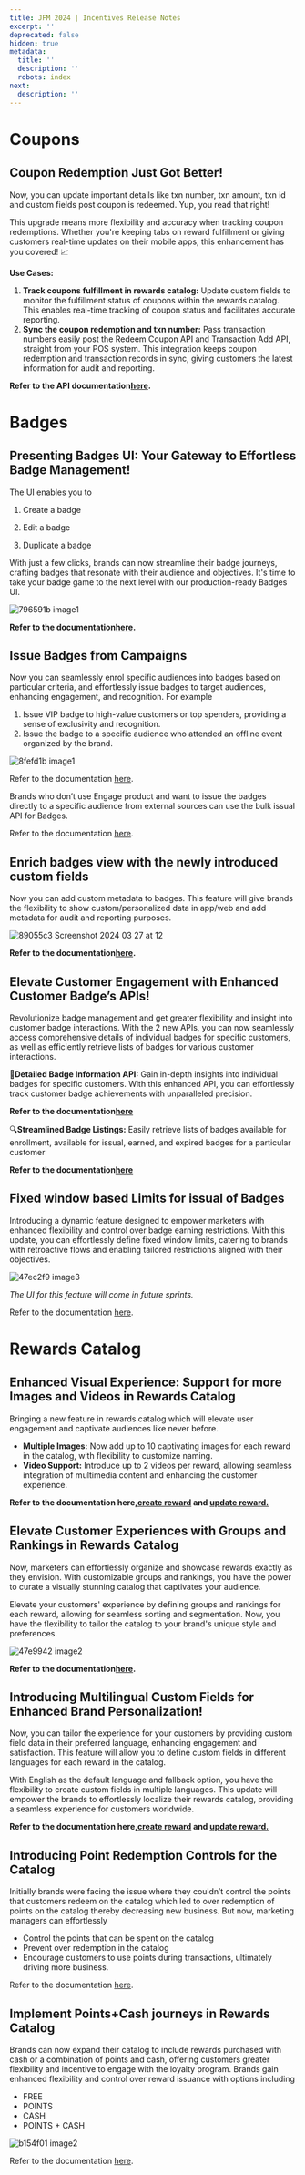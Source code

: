 ```yaml
---
title: JFM 2024 | Incentives Release Notes
excerpt: ''
deprecated: false
hidden: true
metadata:
  title: ''
  description: ''
  robots: index
next:
  description: ''
---
```

# Coupons

## Coupon Redemption Just Got Better!

Now, you can update important details like txn number, txn amount, txn id and custom fields post coupon is redeemed. Yup, you read that right! 

This upgrade means more flexibility and accuracy when tracking coupon redemptions. Whether you're keeping tabs on reward fulfillment or giving customers real-time updates on their mobile apps, this enhancement has you covered! 📈

**Use Cases:**

1. **Track coupons fulfillment in rewards catalog:** Update custom fields to monitor the fulfillment status of coupons within the rewards catalog. This enables real-time tracking of coupon status and facilitates accurate reporting.
2. **Sync the coupon redemption and txn number:** Pass transaction numbers easily post the Redeem Coupon API and Transaction Add API, straight from your POS system. This integration keeps coupon redemption and transaction records in sync, giving customers the latest information for audit and reporting.

**Refer to the API documentation[here](https://docs.capillarytech.com/reference/update-coupon-redeem-field).**

# Badges

## Presenting Badges UI: Your Gateway to Effortless Badge Management!

The UI enables you to

1. Create a badge

2. Edit a badge

3. Duplicate a badge

With just a few clicks, brands can now streamline their badge journeys, crafting badges that resonate with their audience and objectives. It's time to take your badge game to the next level with our production-ready Badges UI.

![796591b image1](https://files.readme.io/796591b-image1.gif)

**Refer to the documentation[here](https://docs.capillarytech.com/docs/enabling-creating-a-badge).**

## Issue Badges from Campaigns

Now you can seamlessly enrol specific audiences into badges based on particular criteria, and effortlessly issue badges to target audiences, enhancing engagement, and recognition. For example

1. Issue VIP badge to high-value customers or top spenders, providing a sense of exclusivity and recognition.
2. Issue the badge to a specific audience who attended an offline event organized by the brand.

![8fefd1b image1](https://files.readme.io/8fefd1b-image1.gif)

Refer to the documentation [here](https://docs.capillarytech.com/docs/enrolling-and-issuing-badges-from-campaigns).

Brands who don’t use Engage product and want to issue the badges directly to a specific audience from external sources can use the bulk issual API for Badges.

Refer to the documentation [here](https://docs.capillarytech.com/reference/issue-badge-to-multiple-customers).

## Enrich badges view with the newly introduced custom fields

Now you can add custom metadata to badges. This feature will give brands the flexibility to show custom/personalized data in app/web and add metadata for audit and reporting purposes.

![89055c3 Screenshot 2024 03 27 at 12](https://files.readme.io/89055c3-Screenshot_2024-03-27_at_12.14.40_PM.png)

**Refer to the documentation[here](https://docs.capillarytech.com/docs/customer_badges#enrich-customer-views-for-badges-with-the-newly-introduced-custom-fields).**

## Elevate Customer Engagement with Enhanced Customer Badge’s APIs!

Revolutionize badge management and get greater flexibility and insight into customer badge interactions. With the 2 new APIs, you can now seamlessly access comprehensive details of individual badges for specific customers, as well as efficiently retrieve lists of badges for various customer interactions.

**🏅Detailed Badge Information API:** Gain in-depth insights into individual badges for specific customers. With this enhanced API, you can effortlessly track customer badge achievements with unparalleled precision.

**Refer to the documentation[here](https://docs.capillarytech.com/reference/get-individual-badge-details-of-a-customer)**

🔍**Streamlined Badge Listings:** Easily retrieve lists of badges available for enrollment, available for issual, earned, and expired badges for a particular customer

**Refer to the documentation[here](https://docs.capillarytech.com/reference/get-all-customer-badges)**

## Fixed window based Limits for issual of Badges

Introducing a dynamic feature designed to empower marketers with enhanced flexibility and control over badge earning restrictions. With this update, you can effortlessly define fixed window limits, catering to brands with retroactive flows and enabling tailored restrictions aligned with their objectives.

![47ec2f9 image3](https://files.readme.io/47ec2f9-image3.gif)

*The UI for this feature will come in future sprints.*

Refer to the documentation [here](https://docs.capillarytech.com/reference/fixed-window-use-case).

# Rewards Catalog

## Enhanced Visual Experience: Support for more Images and Videos in Rewards Catalog

Bringing a new feature in rewards catalog which will elevate user engagement and captivate audiences like never before.

* **Multiple Images:** Now add up to 10 captivating images for each reward in the catalog, with flexibility to customize naming.
* **Video Support:** Introduce up to 2 videos per reward, allowing seamless integration of multimedia content and enhancing the customer experience.

**Refer to the documentation here,[create reward](https://docs.capillarytech.com/reference/post-create-reward) and [update reward.](https://docs.capillarytech.com/reference/put-update-reward)**

## Elevate Customer Experiences with Groups and Rankings in Rewards Catalog

Now, marketers can effortlessly organize and showcase rewards exactly as they envision. With customizable groups and rankings, you have the power to curate a visually stunning catalog that captivates your audience.

Elevate your customers' experience by defining groups and rankings for each reward, allowing for seamless sorting and segmentation. Now, you have the flexibility to tailor the catalog to your brand's unique style and preferences.

![47e9942 image2](https://files.readme.io/47e9942-image2.png)

**Refer to the documentation[here](https://docs.capillarytech.com/docs/rewards-catalog#elevate-customer-experiences-with-groups-and-rankings-in-rewards-catalog).**

## Introducing Multilingual Custom Fields for Enhanced Brand Personalization!

Now, you can tailor the experience for your customers by providing custom field data in their preferred language, enhancing engagement and satisfaction. This feature will allow you to define custom fields in different languages for each reward in the catalog.

With English as the default language and fallback option, you have the flexibility to create custom fields in multiple languages. This update will empower the brands to effortlessly localize their rewards catalog, providing a seamless experience for customers worldwide.

**Refer to the documentation here,[create reward](https://docs.capillarytech.com/reference/post-create-reward) and [update reward.](https://docs.capillarytech.com/reference/put-update-reward)**

## Introducing Point Redemption Controls for the Catalog

Initially brands were facing the issue where they couldn’t control the points that customers redeem on the catalog which led to over redemption of points on the catalog thereby decreasing new business. But now, marketing managers can effortlessly

* Control the points that can be spent on the catalog
* Prevent over redemption in the catalog
* Encourage customers to use points during transactions, ultimately driving more business.

Refer to the documentation [here](https://docs.capillarytech.com/docs/rewards-catalog#introducing-point-redemption-controls-for-the-catalog).

## Implement Points+Cash journeys in Rewards Catalog

Brands can now expand their catalog to include rewards purchased with cash or a combination of points and cash, offering customers greater flexibility and incentive to engage with the loyalty program. Brands gain enhanced flexibility and control over reward issuance with options including

* FREE
* POINTS
* CASH
* POINTS + CASH

![b154f01 image2](https://files.readme.io/b154f01-image2.png)

Refer to the documentation [here](https://docs.capillarytech.com/docs/rewards-catalog#implement-pointscash-journeys-in-rewards-catalog).
